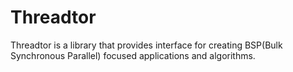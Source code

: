# Threadtor
Threadtor is a library that provides interface for creating  BSP(Bulk Synchronous Parallel) focused applications and algorithms.
